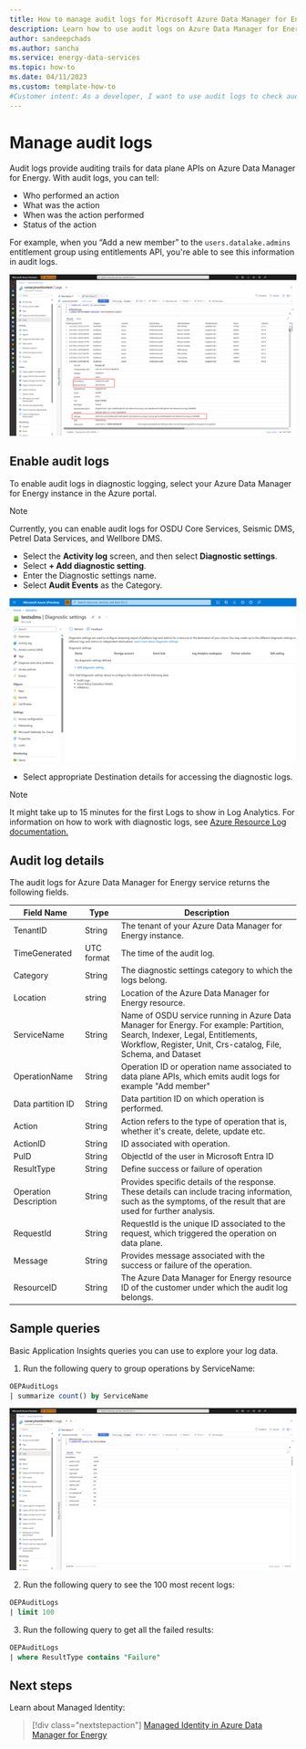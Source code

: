 ```yaml
---
title: How to manage audit logs for Microsoft Azure Data Manager for Energy
description: Learn how to use audit logs on Azure Data Manager for Energy
author: sandeepchads
ms.author: sancha
ms.service: energy-data-services    
ms.topic: how-to
ms.date: 04/11/2023
ms.custom: template-how-to
#Customer intent: As a developer, I want to use audit logs to check audit trail for data plane APIs for Azure Data Manager for Energy.
---
```



# Manage audit logs  
Audit logs provide auditing trails for data plane APIs on Azure Data Manager for Energy. With audit logs, you can tell:
* Who performed an action
* What was the action
* When was the action performed
* Status of the action

For example, when you “Add a new member” to the ```users.datalake.admins``` entitlement group using entitlements API, you're able to see this information in audit logs. 

[![Screenshot of audit logs for entitlement](media/how-to-manage-audit-logs/how-to-manage-audit-logs-4-entilements.png)](media/how-to-manage-audit-logs/how-to-manage-audit-logs-4-entilements.png#lightbox)
 
## Enable audit logs
To enable audit logs in diagnostic logging, select your Azure Data Manager for Energy instance in the Azure portal.

> [!NOTE]
> Currently, you can enable audit logs for OSDU Core Services, Seismic DMS, Petrel Data Services, and Wellbore DMS. 

* Select the **Activity log** screen, and then select **Diagnostic settings**.
* Select **+ Add diagnostic setting**.
* Enter the Diagnostic settings name.
* Select **Audit Events** as the Category. 

[![Screenshot of audit events option in diagnostic settings.](media/how-to-manage-audit-logs/how-to-manage-audit-logs-1-audit-event-diagnostic-logs-categories.png)](media/how-to-manage-audit-logs/how-to-manage-audit-logs-1-audit-event-diagnostic-logs-categories.png#lightbox)

* Select appropriate Destination details for accessing the diagnostic logs. 
 
> [!NOTE]
> It might take up to 15 minutes for the first Logs to show in Log Analytics. 
For information on how to work with diagnostic logs, see [Azure Resource Log documentation.](/azure/azure-monitor/essentials/platform-logs-overview)

## Audit log details
The audit logs for Azure Data Manager for Energy service returns the following fields.

|Field Name| 	  Type| 	Description|
|----------|----------|----------------| 
| TenantID |	String |	The tenant of your Azure Data Manager for Energy instance.|
| TimeGenerated | UTC format |	The time of the audit log. |
| Category 	| String | The diagnostic settings category to which the logs belong.|
| Location | 	string | 	Location of the Azure Data Manager for Energy resource.  |
| ServiceName 	| String |  	Name of OSDU service running in Azure Data Manager for Energy. For example: Partition, Search, Indexer, Legal, Entitlements, Workflow, Register, Unit, Crs-catalog, File, Schema, and Dataset |
| OperationName | 	String  |Operation ID or operation name associated to data plane APIs, which emits audit logs for example "Add member" |
| Data partition ID | 	String |  	Data partition ID on which operation is performed. |
| Action  |	String | 	Action refers to the type of operation that is, whether it's create, delete, update etc.|
| ActionID | 	String 	| ID associated with operation. |
| PuID |	String	| ObjectId of the user in Microsoft Entra ID|
| ResultType |	String 	| Define success or failure of operation | 
| Operation Description	| String |	Provides specific details of the response. These details can include tracing information, such as the symptoms, of the result that are used for further analysis. |
| RequestId | 	 String 	| RequestId is the unique ID associated to the request, which triggered the operation on data plane. |
| Message |	String |	Provides message associated with the success or failure of the operation.|
| ResourceID | 	String | 	The Azure Data Manager for Energy resource ID of the customer under which the audit log belongs. |

## Sample queries

Basic Application Insights queries you can use to explore your log data.

1. Run the following query to group operations by ServiceName:

```sql
OEPAuditLogs
| summarize count() by ServiceName
```

[![Screenshot of key vault, key, user assigned identity, and CMK on encryption tab](media/how-to-manage-audit-logs/how-to-manage-audit-logs-3-allservices.png)](media/how-to-manage-audit-logs/how-to-manage-audit-logs-3-allservices.png#lightbox)
 
2. Run the following query to see the 100 most recent logs:

```sql
OEPAuditLogs
| limit 100
```

3. Run the following query to get all the failed results:

```sql
OEPAuditLogs
| where ResultType contains "Failure"
```


## Next steps

Learn about Managed Identity:
> [!div class="nextstepaction"]
> [Managed Identity in Azure Data Manager for Energy](how-to-use-managed-identity.md)
